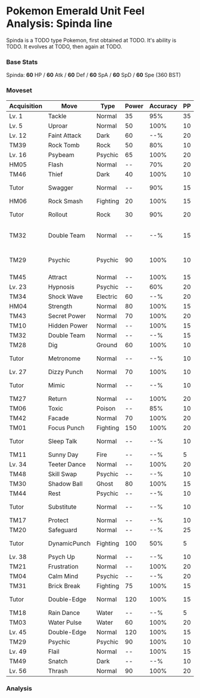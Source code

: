 # Pokemon Emerald Unit Feel Analysis: Spinda line

Spinda is a TODO type Pokemon, first obtained at TODO. It's ability is TODO. It evolves at TODO, then again at TODO.

### Base Stats

Spinda: **60** HP / **60** Atk / **60** Def / **60** SpA / **60** SpD / **60** Spe (360 BST)

### Moveset

|Acquisition|Move        |Type    |Power|Accuracy|PP |Notes                    |
|---        |---         |---     |---  |---     |---|---                      |
|Lv. 1      |Tackle      |Normal  |35   |95%     |35 |                         |
|Lv. 5      |Uproar      |Normal  |50   |100%    |10 |                         |
|Lv. 12     |Faint Attack|Dark    |60   |--%     |20 |                         |
|TM39       |Rock Tomb   |Rock    |50   |80%     |10 |                         |
|Lv. 16     |Psybeam     |Psychic |65   |100%    |20 |                         |
|HM05       |Flash       |Normal  |--   |70%     |20 |                         |
|TM46       |Thief       |Dark    |40   |100%    |10 |                         |
|Tutor      |Swagger     |Normal  |--   |90%     |15 |Emerald only             |
|HM06       |Rock Smash  |Fighting|20   |100%    |15 |                         |
|Tutor      |Rollout     |Rock    |30   |90%     |20 |Emerald only             |
|TM32       |Double Team |Normal  |--   |--%     |15 |Buy at Game Corner       |
|TM29       |Psychic     |Psychic |90   |100%    |10 |Buy at Game Corner       |
|TM45       |Attract     |Normal  |--   |100%    |15 |                         |
|Lv. 23     |Hypnosis    |Psychic |--   |60%     |20 |                         |
|TM34       |Shock Wave  |Electric|60   |--%     |20 |                         |
|HM04       |Strength    |Normal  |80   |100%    |15 |                         |
|TM43       |Secret Power|Normal  |70   |100%    |20 |                         |
|TM10       |Hidden Power|Normal  |--   |100%    |15 |                         |
|TM32       |Double Team |Normal  |--   |--%     |15 |                         |
|TM28       |Dig         |Ground  |60   |100%    |10 |                         |
|Tutor      |Metronome   |Normal  |--   |--%     |10 |Emerald only             |
|Lv. 27     |Dizzy Punch |Normal  |70   |100%    |10 |                         |
|Tutor      |Mimic       |Normal  |--   |--%     |10 |Emerald only             |
|TM27       |Return      |Normal  |--   |100%    |20 |                         |
|TM06       |Toxic       |Poison  |--   |85%     |10 |                         |
|TM42       |Facade      |Normal  |70   |100%    |20 |                         |
|TM01       |Focus Punch |Fighting|150  |100%    |20 |                         |
|Tutor      |Sleep Talk  |Normal  |--   |--%     |10 |Emerald only             |
|TM11       |Sunny Day   |Fire    |--   |--%     |5  |                         |
|Lv. 34     |Teeter Dance|Normal  |--   |100%    |20 |                         |
|TM48       |Skill Swap  |Psychic |--   |--%     |10 |                         |
|TM30       |Shadow Ball |Ghost   |80   |100%    |15 |                         |
|TM44       |Rest        |Psychic |--   |--%     |10 |                         |
|Tutor      |Substitute  |Normal  |--   |--%     |10 |Emerald only             |
|TM17       |Protect     |Normal  |--   |--%     |10 |                         |
|TM20       |Safeguard   |Normal  |--   |--%     |25 |                         |
|Tutor      |DynamicPunch|Fighting|100  |50%     |5  |Emerald only             |
|Lv. 38     |Psych Up    |Normal  |--   |--%     |10 |                         |
|TM21       |Frustration |Normal  |--   |100%    |20 |                         |
|TM04       |Calm Mind   |Psychic |--   |--%     |20 |                         |
|TM31       |Brick Break |Fighting|75   |100%    |15 |                         |
|Tutor      |Double-Edge |Normal  |120  |100%    |15 |Emerald only             |
|TM18       |Rain Dance  |Water   |--   |--%     |5  |                         |
|TM03       |Water Pulse |Water   |60   |100%    |20 |                         |
|Lv. 45     |Double-Edge |Normal  |120  |100%    |15 |                         |
|TM29       |Psychic     |Psychic |90   |100%    |10 |                         |
|Lv. 49     |Flail       |Normal  |--   |100%    |15 |                         |
|TM49       |Snatch      |Dark    |--   |--%     |10 |                         |
|Lv. 56     |Thrash      |Normal  |90   |100%    |20 |                         |

### Analysis